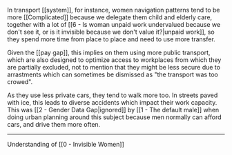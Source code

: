 In transport [[system]], for instance, women navigation patterns tend to be more [[Complicated]] because we delegate them child and elderly care, together with a lot of [[6 - Is woman unpaid work undervalued because we don't see it, or is it invisible because we don't value it?|unpaid work]], so they spend more time from place to place and need to use more transfer.

Given the [[pay gap]], this implies on them using more public transport, which are also designed to optimize access to workplaces from which they are partially excluded, not to mention that they might be less secure due to arrastments which can sometimes be dismissed as "the transport was too crowed".

As they use less private cars, they tend to walk more too. In streets paved with ice, this leads to diverse accidents which impact their work capacity. This was [[2 - Gender Data Gap|ignored]] by [[1 - The default male]] when doing urban planning around this subject because men normally can afford cars, and drive them more often.

---

Understanding of [[0 - Invisible Women]]
